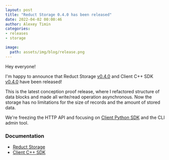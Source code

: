 ```yaml
---
layout: post 
title: "Reduct Storage 0.4.0 has been released"
date: 2022-04-02 00:00:46 
author: Alexey Timin 
categories:
- releases
- storage

image:
  path: assets/img/blog/release.png
---
```

Hey everyone!

I'm happy to announce that Reduct Storage [v0.4.0](https://github.com/reduct-storage/reduct-storage/releases/tag/v0.4.0)
and Client C++ SDK [v0.4.0](https://github.com/reduct-storage/reduct-cpp/releases/tag/v0.4.0) have been released!

This is the latest conception proof release, where I refactored structure of data blocks and made all write/read operation
asynchronous. Now the storage has no limitations for the size of records and the amount of stored data.

We're freezing the HTTP API and focusing on [Client Python SDK](https://github.com/reduct-storage/reduct-py) 
and the CLI admin tool.

<!--more-->

### Documentation

* [Reduct Storage][1]
* [Client C++ SDK][2]

[1]:https://docs.reduct-storage.dev
[2]:https://reduct-cpp.readthedocs.io/en/latest/
